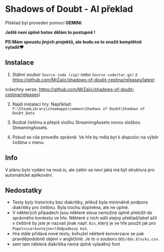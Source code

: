 # Shadows of Doubt - AI překlad

Překlad byl proveden pomocí **GEMINI**.

**Ještě není úplně hotov dělám to postupně !**

**PS:Mám spoustu jiných projektů, ale budu se to snažit komplětně vyladit♥**

## Instalace
1. Stáhni soubor `Source code (zip)` nebo `Source code(tar.gz)` z https://github.com/MrZajic/shadows-of-doubt-cestina/releases/latest:

(všechny verze: https://github.com/MrZajic/shadows-of-doubt-cestina/releases)

2. Najdi instalaci hry. Například:
   `F:\SteamLibrary\steamapps\common\Shadows of Doubt\Shadows of Doubt_Data`


4. Rozbal češtinu a přepiš složku StreamingAssets novou složkou StreamingAssets.


5. Pokud se vše provedlo správně. Ve hře by měla byt k dispozici na výběr čeština v menu.

## Info
V plánu bylo vydání na mod.io, ale zatím se neví jaká má být struktura pro automatické aplikování.

## Nedostatky
- Texty byly historicky bez diakritiky, jelikož byla minimálně podpora diakritiky pro češtinu. Byla trochu doplněna, ale ne úplně.
- V některých případech jsou některé slova nemožné úplně přeložit do správného kontextu ve hře. Některé z nich sdílí stejný překlad/label ačli v češtině by jste je nazvali jinak např. `Bin`, který je ve hře použít jak pro `Popelnice(kontejner)`/`Odpadkový koš`.
- Hra stále přidává nové texty, bohužel některé konverzace se pak pravděpodobně objeví v angličtině. Je to o souboru `DDS/dds.blocks.csv`.
- sem tam některá diakritika nemá úplně vyladěný font


